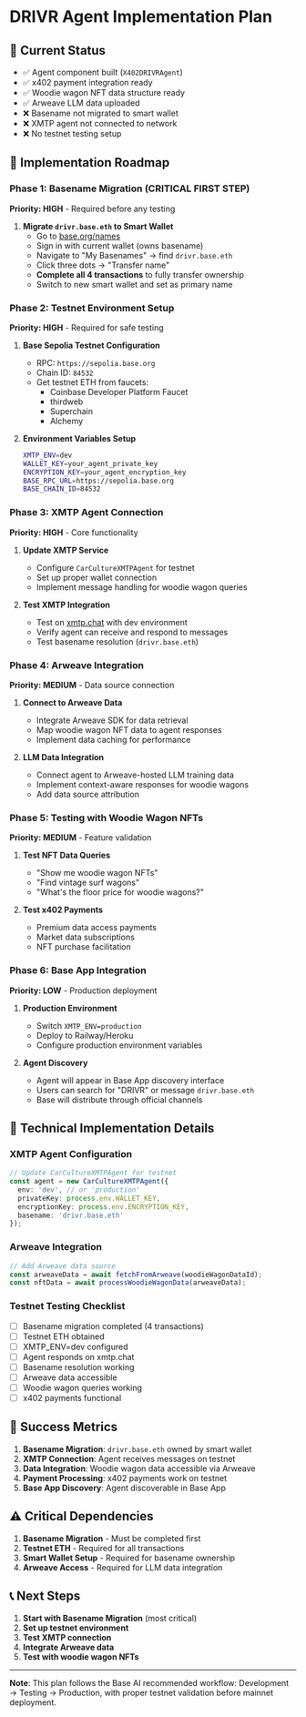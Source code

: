 # DRIVR Agent Implementation Plan

## 🎯 Current Status
- ✅ Agent component built (`X402DRIVRAgent`)
- ✅ x402 payment integration ready
- ✅ Woodie wagon NFT data structure ready
- ✅ Arweave LLM data uploaded
- ❌ Basename not migrated to smart wallet
- ❌ XMTP agent not connected to network
- ❌ No testnet testing setup

## 🚀 Implementation Roadmap

### Phase 1: Basename Migration (CRITICAL FIRST STEP)
**Priority: HIGH** - Required before any testing

1. **Migrate `drivr.base.eth` to Smart Wallet**
   - Go to [base.org/names](https://base.org/names)
   - Sign in with current wallet (owns basename)
   - Navigate to "My Basenames" → find `drivr.base.eth`
   - Click three dots → "Transfer name"
   - **Complete all 4 transactions** to fully transfer ownership
   - Switch to new smart wallet and set as primary name

### Phase 2: Testnet Environment Setup
**Priority: HIGH** - Required for safe testing

1. **Base Sepolia Testnet Configuration**
   - RPC: `https://sepolia.base.org`
   - Chain ID: `84532`
   - Get testnet ETH from faucets:
     - Coinbase Developer Platform Faucet
     - thirdweb
     - Superchain
     - Alchemy

2. **Environment Variables Setup**
   ```bash
   XMTP_ENV=dev
   WALLET_KEY=your_agent_private_key
   ENCRYPTION_KEY=your_agent_encryption_key
   BASE_RPC_URL=https://sepolia.base.org
   BASE_CHAIN_ID=84532
   ```

### Phase 3: XMTP Agent Connection
**Priority: HIGH** - Core functionality

1. **Update XMTP Service**
   - Configure `CarCultureXMTPAgent` for testnet
   - Set up proper wallet connection
   - Implement message handling for woodie wagon queries

2. **Test XMTP Integration**
   - Test on [xmtp.chat](https://xmtp.chat) with dev environment
   - Verify agent can receive and respond to messages
   - Test basename resolution (`drivr.base.eth`)

### Phase 4: Arweave Integration
**Priority: MEDIUM** - Data source connection

1. **Connect to Arweave Data**
   - Integrate Arweave SDK for data retrieval
   - Map woodie wagon NFT data to agent responses
   - Implement data caching for performance

2. **LLM Data Integration**
   - Connect agent to Arweave-hosted LLM training data
   - Implement context-aware responses for woodie wagons
   - Add data source attribution

### Phase 5: Testing with Woodie Wagon NFTs
**Priority: MEDIUM** - Feature validation

1. **Test NFT Data Queries**
   - "Show me woodie wagon NFTs"
   - "Find vintage surf wagons"
   - "What's the floor price for woodie wagons?"

2. **Test x402 Payments**
   - Premium data access payments
   - Market data subscriptions
   - NFT purchase facilitation

### Phase 6: Base App Integration
**Priority: LOW** - Production deployment

1. **Production Environment**
   - Switch `XMTP_ENV=production`
   - Deploy to Railway/Heroku
   - Configure production environment variables

2. **Agent Discovery**
   - Agent will appear in Base App discovery interface
   - Users can search for "DRIVR" or message `drivr.base.eth`
   - Base will distribute through official channels

## 🔧 Technical Implementation Details

### XMTP Agent Configuration
```typescript
// Update CarCultureXMTPAgent for testnet
const agent = new CarCultureXMTPAgent({
  env: 'dev', // or 'production'
  privateKey: process.env.WALLET_KEY,
  encryptionKey: process.env.ENCRYPTION_KEY,
  basename: 'drivr.base.eth'
});
```

### Arweave Integration
```typescript
// Add Arweave data source
const arweaveData = await fetchFromArweave(woodieWagonDataId);
const nftData = await processWoodieWagonData(arweaveData);
```

### Testnet Testing Checklist
- [ ] Basename migration completed (4 transactions)
- [ ] Testnet ETH obtained
- [ ] XMTP_ENV=dev configured
- [ ] Agent responds on xmtp.chat
- [ ] Basename resolution working
- [ ] Arweave data accessible
- [ ] Woodie wagon queries working
- [ ] x402 payments functional

## 🎯 Success Metrics
1. **Basename Migration**: `drivr.base.eth` owned by smart wallet
2. **XMTP Connection**: Agent receives messages on testnet
3. **Data Integration**: Woodie wagon data accessible via Arweave
4. **Payment Processing**: x402 payments work on testnet
5. **Base App Discovery**: Agent discoverable in Base App

## ⚠️ Critical Dependencies
1. **Basename Migration** - Must be completed first
2. **Testnet ETH** - Required for all transactions
3. **Smart Wallet Setup** - Required for basename ownership
4. **Arweave Access** - Required for LLM data integration

## 📞 Next Steps
1. **Start with Basename Migration** (most critical)
2. **Set up testnet environment** 
3. **Test XMTP connection**
4. **Integrate Arweave data**
5. **Test with woodie wagon NFTs**

---

**Note**: This plan follows the Base AI recommended workflow: Development → Testing → Production, with proper testnet validation before mainnet deployment.







